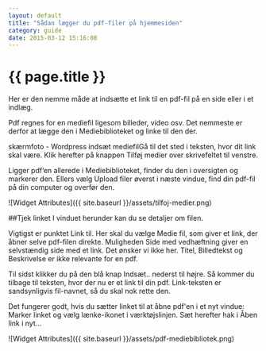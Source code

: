 ```yaml
---
layout: default
title: "Sådan lægger du pdf-filer på hjemmesiden"
category: guide
date: 2015-03-12 15:16:08
---
```


# {{ page.title }}
Her er den nemme måde at indsætte et link til en pdf-fil på en side eller i et indlæg.

Pdf regnes for en mediefil ligesom billeder, video osv. Det nemmeste er derfor at lægge den i Mediebiblioteket og linke til den der.

skærmfoto - Wordpress indsæt mediefilGå til det sted i teksten, hvor dit link skal være. Klik herefter på knappen Tilføj medier over skrivefeltet til venstre.

Ligger pdf’en allerede i Mediebiblioteket, finder du den i oversigten og markerer den. Ellers vælg Upload filer øverst i næste vindue, find din pdf-fil på din computer og overfør den.

![Widget Attributes]({{ site.baseurl }}/assets/tilfoj-medier.png)

##Tjek linket
I vinduet herunder kan du se detaljer om filen.

Vigtigst er punktet Link til. Her skal du vælge Medie fil, som giver et link, der åbner selve pdf-filen direkte. Muligheden Side med vedhæftning giver en selvstændig side med et link. Det ønsker vi ikke her. Titel, Billedtekst og Beskrivelse er ikke relevante for en pdf.

Til sidst klikker du på den blå knap Indsæt.. nederst til højre. Så kommer du tilbage til teksten, hvor der nu er et link til din pdf. Link-teksten er sandsynligvis fil-navnet, så du skal nok rette den.

Det fungerer godt, hvis du sætter linket til at åbne pdf'en i et nyt vindue: Marker linket og vælg lænke-ikonet i værktøjslinjen. Sæt herefter hak i Åben link i nyt...

![Widget Attributes]({{ site.baseurl }}/assets/pdf-mediebibliotek.png)